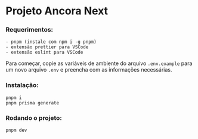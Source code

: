 # Projeto Ancora Next

### Requerimentos:

```
- pnpm (instale com npm i -g pnpm)
- extensão prettier para VSCode
- extensão eslint para VSCode
```

Para começar, copie as variáveis de ambiente do arquivo `.env.example` para um novo arquivo `.env` e preencha com as informações necessárias.

### Instalação:

```
pnpm i
pnpm prisma generate
```

### Rodando o projeto:

```
pnpm dev
```
